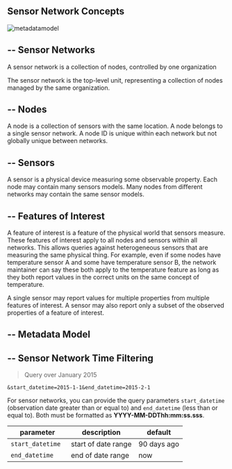 ## Sensor Network Concepts

![metadatamodel](https://cloud.githubusercontent.com/assets/19937363/18366166/3a8cc5e4-75db-11e6-83ea-027afaef6f0e.png)


## -- Sensor Networks

A sensor network is a collection of nodes, controlled by one organization

The sensor network is the top-level unit, representing a collection of
nodes managed by the same organization.

## -- Nodes

A node is a collection of sensors with the same location. A node belongs
to a single sensor network. A node ID is unique within each network but
not globally unique between networks.

## -- Sensors

A sensor is a physical device measuring some observable property. Each
node may contain many sensors models. Many nodes from different networks may
contain the same sensor models.

## -- Features of Interest

A feature of interest is a feature of the physical world that sensors
measure. These features of interest apply to all nodes and sensors within
all networks. This allows queries against heterogeneous sensors that are
measuring the same physical thing. For example, even if some nodes have
temperature sensor A and some have temperature sensor B, the network
maintainer can say these both apply to the temperature feature as long as
they both report values in the correct units on the same concept of
temperature.

A single sensor may report values for multiple properties from multiple
features of interest. A sensor may also report only a subset of the
observed properties of a feature of interest.

## -- Metadata Model



## -- Sensor Network Time Filtering

> Query over January 2015

```
&start_datetime=2015-1-1&end_datetime=2015-2-1
```

For sensor networks, you can provide the query parameters `start_datetime` (observation date greater than or equal to) and `end_datetime` (less than or equal to). Both must be formatted as **YYYY-MM-DDThh:mm:ss.sss**.

|parameter|description|default
|---|---|---|
|`start_datetime `|start of date range|90 days ago|
|`end_datetime `|end of date range|now|
